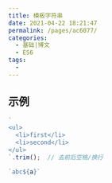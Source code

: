 ```yaml
---
title: 模板字符串
date: 2021-04-22 18:21:47
permalink: /pages/ac6077/
categories:
  - 基础|博文
  - ES6
tags:
  -
---
```


## 示例
```js
`
<ul>
  <li>first</li>
  <li>second</li>
</ul>
`.trim();  // 去前后空格/换行

`abc${a}`
```